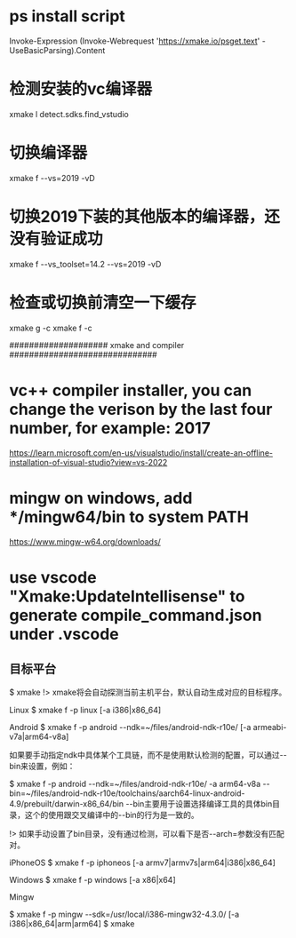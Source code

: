 # ps install script
Invoke-Expression (Invoke-Webrequest 'https://xmake.io/psget.text' -UseBasicParsing).Content

# 检测安装的vc编译器
xmake l detect.sdks.find_vstudio

# 切换编译器
xmake f  --vs=2019 -vD

# 切换2019下装的其他版本的编译器，还没有验证成功
xmake f --vs_toolset=14.2 --vs=2019 -vD

# 检查或切换前清空一下缓存
xmake g -c
xmake f -c

#################### xmake and compiler ##############################
# vc++ compiler installer, you can change the verison by the last four number, for example: 2017
<https://learn.microsoft.com/en-us/visualstudio/install/create-an-offline-installation-of-visual-studio?view=vs-2022>

# mingw on windows, add */mingw64/bin to system PATH
<https://www.mingw-w64.org/downloads/>

# use vscode "Xmake:UpdateIntellisense" to generate compile_command.json under .vscode

## 目标平台

$ xmake
!> xmake将会自动探测当前主机平台，默认自动生成对应的目标程序。

Linux
$ xmake f -p linux [-a i386|x86_64]

Android
$ xmake f -p android --ndk=~/files/android-ndk-r10e/ [-a armeabi-v7a|arm64-v8a]

如果要手动指定ndk中具体某个工具链，而不是使用默认检测的配置，可以通过--bin来设置，例如：

$ xmake f -p android --ndk=~/files/android-ndk-r10e/ -a arm64-v8a --bin=~/files/android-ndk-r10e/toolchains/aarch64-linux-android-4.9/prebuilt/darwin-x86_64/bin
--bin主要用于设置选择编译工具的具体bin目录，这个的使用跟交叉编译中的--bin的行为是一致的。

!> 如果手动设置了bin目录，没有通过检测，可以看下是否--arch=参数没有匹配对。

iPhoneOS
$ xmake f -p iphoneos [-a armv7|armv7s|arm64|i386|x86_64]

Windows
$ xmake f -p windows [-a x86|x64]

Mingw

$ xmake f -p mingw --sdk=/usr/local/i386-mingw32-4.3.0/ [-a i386|x86_64|arm|arm64]
$ xmake

